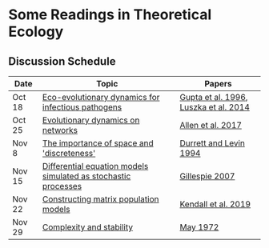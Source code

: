 # Some Readings in Theoretical Ecology

## Discussion Schedule

Date     |     Topic     |     Papers
---------|---------------|-------------
Oct 18   | [Eco-evolutionary dynamics for infectious pathogens](/commentary/gupta_and_luksza.md) | [Gupta et al. 1996](/pdfs/Gupta%20et%20al.%201996.pdf), [Luszka et al. 2014](/pdfs/Luksza%20et%20al.%202014.pdf)
Oct 25   | [Evolutionary dynamics on networks](/commentary/allen.md) | [Allen et al. 2017](/pdfs/Allen%20et%20al.%202017.pdf)
Nov 8    | [The importance of space and 'discreteness'](/commentary/durrett.md) | [Durrett and Levin 1994](/pdfs/Durrett%20and%20Levin%201994.pdf)
Nov 15   | [Differential equation models simulated as stochastic processes](/commentary/gillespie.md) | [Gillespie 2007](/pdfs/Gillespie%202007.pdf)
Nov 22   | [Constructing matrix population models](/commentary/kendall.md) | [Kendall et al. 2019](/pdfs/Kendall%20et%20al.%202019.pdf)
Nov 29   | [Complexity and stability](/commentary/may.md) | [May 1972](/pdfs/May%201972.pdf)
